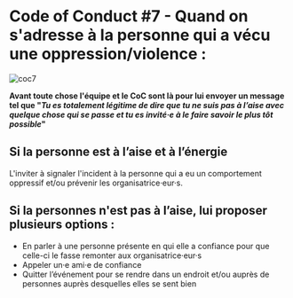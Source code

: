 ---
---

# Code of Conduct #7 - Quand on s'adresse à la personne qui a vécu une oppression/violence :

![coc7](https://raw.githubusercontent.com/Julia-barbelane/reflexions/master/photos/code-of-conduct/coc-7.png)

**Avant toute chose l'équipe et le CoC sont là pour lui envoyer un message tel que "*Tu es totalement légitime de dire que tu ne suis pas à l’aise avec quelque chose qui se passe et tu es invité·e à le faire savoir le plus tôt possible*"**

## Si la personne est à l’aise et à l’énergie
L'inviter à signaler l'incident à la personne qui a eu un comportement oppressif et/ou prévenir les organisatrice·eur·s.

## Si la personnes n'est pas à l’aise, lui proposer plusieurs options :
- En parler à une personne présente en qui elle a confiance pour que celle-ci le fasse remonter aux organisatrice·eur·s  
- Appeler un·e ami·e de confiance  
- Quitter l’événement pour se rendre dans un endroit et/ou auprès de personnes auprès desquelles elles se sent bien  
